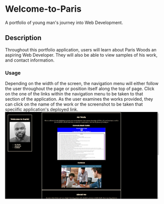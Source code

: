 # Welcome-to-Paris
A portfolio of young man's journey into Web Development. 

## Description
Throughout this portfolio application, users will learn about Paris Woods an aspiring Web Developer. They will also be able to view samples of his work, and contact information.

### Usage
Depending on the width of the screen, the navigation menu will either follow the user throughout the page or position itself along the top of page. Click on the one of the links within the navigation menu to be taken to that section of the application. As the user examines the works provided, they can click on the name of the work or the screenshot to be taken that speciific application's deployed link. 
![Alt text](image.png)


